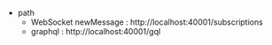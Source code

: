 
- path 
  - WebSocket newMessage : http://localhost:40001/subscriptions
  - graphql : http://localhost:40001/gql